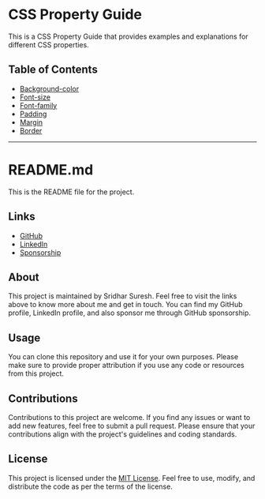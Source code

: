 # CSS Property Guide

This is a CSS Property Guide that provides examples and explanations for different CSS properties.

## Table of Contents
- [Background-color](#background-color)
- [Font-size](#font-size)
- [Font-family](#font-family)
- [Padding](#padding)
- [Margin](#margin)
- [Border](#border)
<!-- Add more property links here -->

---
# README.md

This is the README file for the project.

## Links

- [GitHub](https://github.com/sridhar7601/)
- [LinkedIn](https://www.linkedin.com/in/sridharsuresh07/)
- [Sponsorship](https://github.com/sponsors/sridhar7601/)

## About

This project is maintained by Sridhar Suresh. Feel free to visit the links above to know more about me and get in touch. You can find my GitHub profile, LinkedIn profile, and also sponsor me through GitHub sponsorship.

## Usage

You can clone this repository and use it for your own purposes. Please make sure to provide proper attribution if you use any code or resources from this project.

## Contributions

Contributions to this project are welcome. If you find any issues or want to add new features, feel free to submit a pull request. Please ensure that your contributions align with the project's guidelines and coding standards.

## License

This project is licensed under the [MIT License](LICENSE). Feel free to use, modify, and distribute the code as per the terms of the license.
